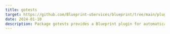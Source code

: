 ```yaml
---
title: gotests
target: https://github.com/Blueprint-uServices/blueprint/tree/main/plugins/gotests
date: 2024-01-10
description: Package gotests provides a Blueprint plugin for automatically converting black\-box workflow spec unit tests into tests that can run against a compiled Blueprint system.To use the gotests plugin in a wiring spec, call gotests.[Test](<#Test>) and specify the services to test. During compilation the plugin will search for compatible black\-box tests, modify them, and include the modified tests in the compiled output.
---
```

